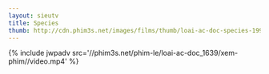 ```yaml
---
layout: sieutv
title: Species
thumb: http://cdn.phim3s.net/images/films/thumb/loai-ac-doc-species-1995.jpg
---
```

{% include jwpadv src='//phim3s.net/phim-le/loai-ac-doc_1639/xem-phim//video.mp4' %}